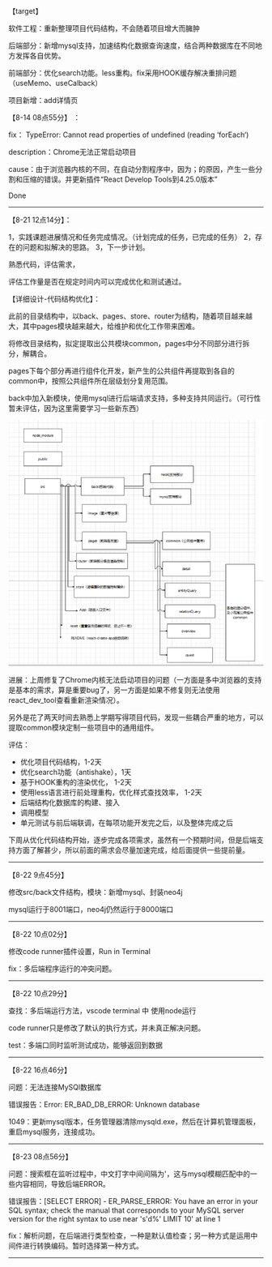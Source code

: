 

【target】

软件工程：重新整理项目代码结构，不会随着项目增大而臃肿

后端部分：新增mysql支持，加速结构化数据查询速度，结合两种数据库在不同地方发挥各自优势。

前端部分：优化search功能。less重构。fix采用HOOK缓存解决重排问题（useMemo、useCalback）

项目新增：add详情页





【8-14 08点55分】 ：

fix： TypeError: Cannot read properties of undefined (reading ‘forEach‘)

description：Chrome无法正常启动项目

cause：由于浏览器内核的不同，在自动分割程序中，因为；的原因，产生一些分割和压缩的错误。并更新插件“React Develop Tools到4.25.0版本”

Done

-------



【8-21 12点14分】：

1，实践课题进展情况和任务完成情况。（计划完成的任务，已完成的任务）
2，存在的问题和拟解决的思路。
3，下一步计划。

熟悉代码，评估需求，

评估工作量是否在规定时间内可以完成优化和测试通过。



【详细设计-代码结构优化】：

此前的目录结构中，以back、pages、store、router为结构，随着项目越来越大，其中pages模块越来越大，给维护和优化工作带来困难。

将修改目录结构，拟定提取出公共模块common，pages中分不同部分进行拆分，解耦合。

pages下每个部分再进行组件化开发，新产生的公共组件再提取到各自的common中，按照公共组件所在层级划分复用范围。

back中加入新模块，使用mysql进行后端请求支持，多种支持共同运行。（可行性暂未评估，因为这里需要学习一些新东西）

![2-1](.\img\2-1.png)



进展：上周修复了Chrome内核无法启动项目的问题（一方面是多中浏览器的支持是基本的需求，算是重要bug了，另一方面是如果不修复则无法使用react_dev_tool查看重新渲染情况）。

另外是花了两天时间去熟悉上学期写得项目代码，发现一些耦合严重的地方，可以提取common模块定制一些项目中的通用组件。

评估：

- 优化项目代码结构，1-2天
- 优化search功能（antishake），1天
- 基于HOOK重构的渲染优化， 1-2天
- 使用less语言进行前处理重构，优化样式查找效率， 1-2天
- 后端结构化数据库的构建、接入
- 调用模型
- 单元测试与前后端联调，在每项功能开发完之后，以及整体完成之后

下周从优化代码结构开始，逐步完成各项需求，虽然有一个预期时间，但是后端支持方面了解甚少，所以前面的需求会尽量加速完成，给后面提供一些提前量。





-----------

【8-22 9点45分】

修改src/back文件结构，模块：新增mysql、封装neo4j

mysql运行于8001端口，neo4j仍然运行于8000端口



----------

【8-22 10点02分】

修改code runner插件设置，Run in Terminal 

fix：多后端程序运行的冲突问题。



---------------

【8-22 10点29分】

查找：多后端运行方法，vscode terminal 中 使用node运行

code runner只是修改了默认的执行方式，并未真正解决问题。

test：多端口同时监听测试成功，能够返回到数据



------------

【8-22 16点46分】

问题：无法连接MySQl数据库

错误报告：Error: ER_BAD_DB_ERROR: Unknown database 

1049：更新mysql版本，任务管理器清除mysqld.exe，然后在计算机管理面板，重启mysql服务，连接成功。



---------

【8-23 08点56分】

问题：搜索框在监听过程中，中文打字中间间隔为'，这与mysql模糊匹配中的一些内容相同，导致后端ERROR。

错误报告：[SELECT ERROR] - ER_PARSE_ERROR: You have an error in your SQL syntax; check the manual that corresponds to your MySQL server version for the right syntax to use near 's'd%' LIMIT 10' at line 1

fix：解析问题，在后端进行类型检查，一种是默认值检查；另一种方式是运用中间件进行转换编码。暂时选择第一种方式。



---------

